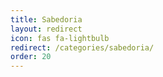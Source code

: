 ```yaml
---
title: Sabedoria
layout: redirect
icon: fas fa-lightbulb
redirect: /categories/sabedoria/
order: 20
---
```

